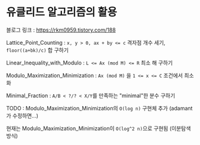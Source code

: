 # 유클리드 알고리즘의 활용

블로그 링크 : https://rkm0959.tistory.com/188

Lattice_Point_Counting : `x, y > 0, ax + by <= c` 격자점 개수 세기, `floor((a+bk)/c)` 합 구하기

Linear_Inequality_with_Modulo : `L <= Ax (mod M) <= R` 최소 해 구하기

Modulo_Maximization_Minimization : `Ax (mod M)` 을 `1 <= x <= C` 조건에서 최소화

Minimal_Fraction : `A/B < ?/? < X/Y`를 만족하는 "minimal"한 분수 구하기



TODO : Modulo_Maximization_Minimization의 `O(log n)` 구현체 추가 (adamant가 수정하면...)

현재는 Modulo_Maximization_Minimization이 `O(log^2 n)`으로 구현됨 (이분탐색 방식)

